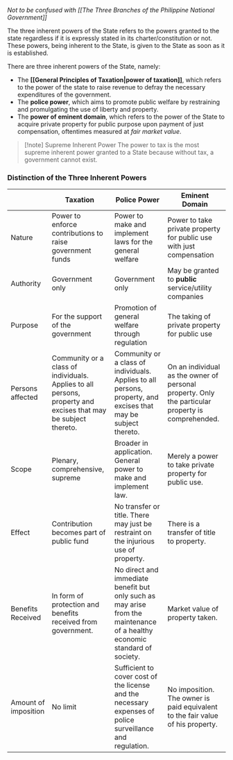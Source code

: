 *Not to be confused with [[The Three Branches of the Philippine National Government]]*

The three inherent powers of the State refers to the powers granted to the state regardless if it is expressly stated in its charter/constitution or not. These powers, being inherent to the State, is given to the State as soon as it is established.

There are three inherent powers of the State, namely:
- The **[[General Principles of Taxation|power of taxation]]**, which refers to the power of the state to raise revenue to defray the necessary expenditures of the government. 
- The **police power**, which aims to promote public welfare by restraining and promulgating the use of liberty and property.
- The **power of eminent domain**, which refers to the power of the State to acquire private property for public purpose upon payment of just compensation, oftentimes measured at *fair market value*.

> [!note] Supreme Inherent Power
> The power to tax is the most supreme inherent power granted to a State because without tax, a government cannot exist.
 
### Distinction of the Three Inherent Powers

|                      | Taxation                                                                                                       | Police Power                                                                                                               | Eminent Domain                                                                                    |
| -------------------- | -------------------------------------------------------------------------------------------------------------- | -------------------------------------------------------------------------------------------------------------------------- | ------------------------------------------------------------------------------------------------- |
| Nature               | Power to enforce contributions to raise government funds                                                       | Power to make and implement laws for the general welfare                                                                   | Power to take private property for public use with just compensation                              |
| Authority            | Government only                                                                                                | Government only                                                                                                            | May be granted to **public** service/utility companies                                            |
| Purpose              | For the support of the government                                                                              | Promotion of general welfare through regulation                                                                            | The taking of private property for public use                                                     |
| Persons affected     | Community or a class of individuals. Applies to all persons, property and excises that may be subject thereto. | Community or a class of individuals. Applies to all persons, property, and excises that may be subject thereto.            | On an individual as the owner of personal property. Only the particular property is comprehended. |
| Scope                | Plenary, comprehensive, supreme                                                                                | Broader in application. General power to make and implement law.                                                           | Merely a power to take private property for public use.                                           |
| Effect               | Contribution becomes part of public fund                                                                       | No transfer or title. There may just be restraint on the injurious use of property.                                        | There is a transfer of title to property.                                                         |
| Benefits Received    | In form of protection and benefits received from government.                                                   | No direct and immediate benefit but only such as may arise from the maintenance of a healthy economic standard of society. | Market value of property taken.                                                                   |
| Amount of imposition | No limit                                                                                                       | Sufficient to cover cost of the license and the necessary expenses of police surveillance and regulation.                  | No imposition. The owner is paid equivalent to the fair value of his property.                    |